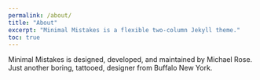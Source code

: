 ```yaml
---
permalink: /about/
title: "About"
excerpt: "Minimal Mistakes is a flexible two-column Jekyll theme."
toc: true
---
```


Minimal Mistakes is designed, developed, and maintained by Michael Rose. Just another boring, tattooed, designer from Buffalo New York.
